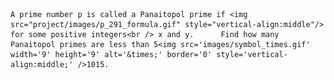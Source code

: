     A prime number p is called a Panaitopol prime if <img src="project/images/p_291_formula.gif" style="vertical-align:middle"/> for some positive integers<br /> x and y.      Find how many Panaitopol primes are less than 5<img src='images/symbol_times.gif' width='9' height='9' alt='&times;' border='0' style='vertical-align:middle;' />1015.          